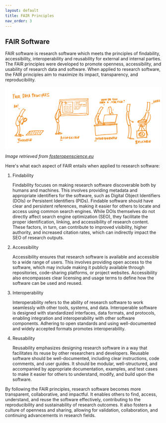 ```yaml
---
layout: default
title: FAIR Principles
nav_order: 3
---
```


## FAIR Software

FAIR software is research software which meets the principles of findability, accessibility, interoperability and reusability for external and internal parties. The FAIR principles were developed to promote openness, accessibility, and usability of research data and software. When applied to research software, the FAIR principles aim to maximize its impact, transparency, and reproducibility.  

![FAIR](assets/img/fair.png)

_Image retrieved from [fosteropenscience.eu](https://www.fosteropenscience.eu/learning/assessing-the-fairness-of-data)_  

Here's what each aspect of FAIR entails when applied to research software:  

1. Findability

    Findability focuses on making research software discoverable both by humans and machines. This involves providing metadata and appropriate identifiers for the software, such as Digital Object Identifiers (DOIs) or Persistent Identifiers (PIDs). Findable software should have clear and persistent references, making it easier for others to locate and access using common search engines. While DOIs themselves do not directly affect search engine optimization (SEO), they facilitate the proper identification, linking, and accessibility of research content. These factors, in turn, can contribute to improved visibility, higher authority, and increased citation rates, which can indirectly impact the SEO of research outputs.  

2. Accessibility

    Accessibility ensures that research software is available and accessible to a wide range of users. This involves providing open access to the software, which may include making it publicly available through repositories, code-sharing platforms, or project websites. Accessibility also encompasses clear licensing and usage terms to define how the software can be used and reused.  

3. Interoperability

    Interoperability refers to the ability of research software to work seamlessly with other tools, systems, and data. Interoperable software is designed with standardized interfaces, data formats, and protocols, enabling integration and interoperability with other software components. Adhering to open standards and using well-documented and widely accepted formats promotes interoperability.  

4. Reusability

    Reusability emphasizes designing research software in a way that facilitates its reuse by other researchers and developers. Reusable software should be well-documented, including clear instructions, code comments, and user guides. It should be modular, well-structured, and accompanied by appropriate documentation, examples, and test cases to make it easier for others to understand, modify, and build upon the software.  

By following the FAIR principles, research software becomes more transparent, collaborative, and impactful. It enables others to find, access, understand, and reuse the software effectively, contributing to the reproducibility and sustainability of research outcomes. It also fosters a culture of openness and sharing, allowing for validation, collaboration, and continuing advancements in research fields.  

